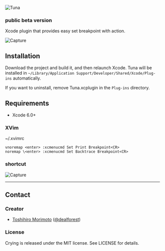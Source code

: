 ![Tuna](https://raw.githubusercontent.com/dealforest/Tuna/master/images/tuna.png)

### public beta version

Xcode plugin that provides easy set breakpoint with action.

![Capture](https://raw.githubusercontent.com/dealforest/Tuna/master/images/capture.png)

## Installation
Download the project and build it, and then relaunch Xcode.
Tuna will be installed in `~/Library/Application Support/Developer/Shared/Xcode/Plug-ins` automatically.

If you want to uninstall, remove Tuna.xcplugin in the `Plug-ins` directory.

## Requirements

* Xcode 6.0+ 

### XVim
~/.xvimrc
```
vnoremap <enter> :xcmenucmd Set Print Breakpoint<CR>
noremap \<enter> :xcmenucmd Set Backtrace Breakpoint<CR>
```

### shortcut
![Capture](https://raw.githubusercontent.com/dealforest/Tuna/master/images/settings.png)

---

## Contact

### Creator

- [Toshihiro Morimoto](http://github.com/dealforest) ([@dealforest](https://twitter.com/dealforest))

### License

Crying is released under the MIT license. See LICENSE for details.
